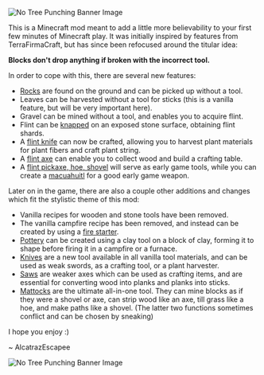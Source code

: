 ![No Tree Punching Banner Image](https://github.com/alcatrazEscapee/no-tree-punching/blob/1.15.x/img/banner.png?raw=true)

This is a Minecraft mod meant to add a little more believability to your first few minutes of Minecraft play. It was initially inspired by features from TerraFirmaCraft, but has since been refocused around the titular idea:

**Blocks don't drop anything if broken with the incorrect tool.**

In order to cope with this, there are several new features:

- [Rocks](https://github.com/alcatrazEscapee/no-tree-punching/wiki/WorldGeneration) are found on the ground and can be picked up without a tool.
- Leaves can be harvested without a tool for sticks (this is a vanilla feature, but will be very important here).
- Gravel can be mined without a tool, and enables you to acquire flint.
- Flint can be [knapped](https://github.com/alcatrazEscapee/no-tree-punching/wiki/Knapping) on an exposed stone surface, obtaining flint shards.
- A [flint knife](https://github.com/alcatrazEscapee/no-tree-punching/wiki/FlintTools) can now be crafted, allowing you to harvest plant materials for plant fibers and craft plant string.
- A [flint axe](https://github.com/alcatrazEscapee/no-tree-punching/wiki/FlintTools) can enable you to collect wood and build a crafting table.
- A [flint pickaxe, hoe, shovel](https://github.com/alcatrazEscapee/no-tree-punching/wiki/FlintTools) will serve as early game tools, while you can create a [macuahuitl](https://github.com/alcatrazEscapee/no-tree-punching/wiki/FlintTools) for a good early game weapon.

Later on in the game, there are also a couple other additions and changes which fit the stylistic theme of this mod:

- Vanilla recipes for wooden and stone tools have been removed.
- The vanilla campfire recipe has been removed, and instead can be created by using a [fire starter](https://github.com/alcatrazEscapee/no-tree-punching/wiki/FireStarter).
- [Pottery](https://github.com/alcatrazEscapee/no-tree-punching/wiki/Pottery) can be created using a clay tool on a block of clay, forming it to shape before firing it in a campfire or a furnace.
- [Knives](https://github.com/alcatrazEscapee/no-tree-punching/wiki/Knives) are a new tool available in all vanilla tool materials, and can be used as weak swords, as a crafting tool, or a plant harvester.
- [Saws](https://github.com/alcatrazEscapee/no-tree-punching/wiki/Saws) are weaker axes which can be used as crafting items, and are essential for converting wood into planks and planks into sticks.
- [Mattocks](https://github.com/alcatrazEscapee/no-tree-punching/wiki/Mattocks) are the ultimate all-in-one tool. They can mine blocks as if they were a shovel or axe, can strip wood like an axe, till grass like a hoe, and make paths like a shovel. (The latter two functions sometimes conflict and can be chosen by sneaking)

I hope you enjoy :)

 ~ AlcatrazEscapee

![No Tree Punching Banner Image](https://github.com/alcatrazEscapee/no-tree-punching/blob/1.15.x/img/splash.png?raw=true)
